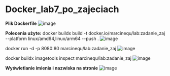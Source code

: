 # Docker_lab7_po_zajeciach

**Plik Dockerfile**
![image](https://user-images.githubusercontent.com/83167368/232523224-9d2b7fd5-ffba-44eb-9f2b-6a4f28eb868b.png)

**Polecenia użyte:**
docker buildx build -t docker.io/marcinequ/lab:zadanie_zaj --platform linux/amd64,linux/arm64 --push .
![image](https://user-images.githubusercontent.com/83167368/232521778-09ecd63c-c380-4fa9-a518-b26bc332c9a3.png)

docker run -d -p 8080:80 marcinequ/lab:zadanie_zaj
![image](https://user-images.githubusercontent.com/83167368/232521947-c6a852c5-b7f2-4bf6-9ef0-1a1fc3e1eadb.png)

docker buildx imagetools inspect marcinequ/lab:zadanie_zaj
![image](https://user-images.githubusercontent.com/83167368/232522251-80e61473-0e83-4c14-86f0-a25801abe42d.png)

**Wyświetlanie imienia i nazwiska na stronie**
![image](https://user-images.githubusercontent.com/83167368/232523328-8b26afb1-f68a-4893-835b-7e81411f8a45.png)
